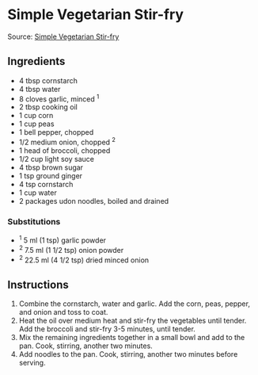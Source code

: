 # Simple Vegetarian Stir-fry #

Source: [Simple Vegetarian Stir-fry](http://www.geniuskitchen.com/recipe/simple-vegetarian-stir-fry-398989)

## Ingredients ##
* 4 tbsp cornstarch
* 4 tbsp water
* 8 cloves garlic, minced <sup>1</sup>
* 2 tbsp cooking oil
* 1 cup corn
* 1 cup peas
* 1 bell pepper, chopped
* 1/2 medium onion, chopped <sup>2</sup>
* 1 head of broccoli, chopped
* 1/2 cup light soy sauce
* 4 tbsp brown sugar
* 1 tsp ground ginger
* 4 tsp cornstarch
* 1 cup water
* 2 packages udon noodles, boiled and drained

### Substitutions ###
* <sup>1</sup> 5 ml (1 tsp) garlic powder
* <sup>2</sup> 7.5 ml (1 1/2 tsp) onion powder
* <sup>2</sup> 22.5 ml (4 1/2 tsp) dried minced onion

## Instructions ##
1. Combine the cornstarch, water and garlic. Add the corn, peas, pepper, and onion and toss to coat.
1. Heat the oil over medium heat and stir-fry the vegetables until tender. Add the broccoli and stir-fry 3-5 minutes, until tender.
1. Mix the remaining ingredients together in a small bowl and add to the pan. Cook, stirring, another two minutes.
1. Add noodles to the pan. Cook, stirring, another two minutes before serving.
